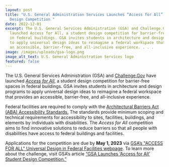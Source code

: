 ```yaml
---
layout: post
title: "U.S. General Administration Services Launches “Access for All” Student
  Design Competition "
date: 2022-12-01
excerpt: The U.S. General Services Administration (GSA) and Challenge.Gov have
  launched Access for All, a student design competition for barrier-free spaces
  in federal buildings. GSA invites students in architecture and design programs
  to apply universal design ideas to reimagine a federal workspace that provides
  an accessible, barrier-free, and all-inclusive experience. . . .
image: /images/uploads/gsa-logo.png
image_alt_text: U.S. General Administration Services logo
featured: false
---
```

The U.S. General Services Administration (GSA) and [Challenge.Gov](https://www.challenge.gov/) have launched *[Access for All](https://www.challenge.gov/?challenge=access-for-all)*, a student design competition for barrier-free spaces in federal buildings. GSA invites students in architecture and design programs to apply universal design ideas to reimagine a federal workspace that provides an accessible, barrier-free, and all-inclusive experience. 

Federal facilities are required to comply with the [Architectural Barriers Act (ABA) Accessibility Standards.](https://www.access-board.gov/aba/) The standards provide minimum scoping and technical requirements for accessibility to sites, facilities, buildings, and elements by individuals with disabilities. The *Access for All* competition aims to find innovative solutions to reduce barriers so that all people with disabilities have access to federal buildings and facilities. 

Applications for the competition are due by **May 1, 2023** via [GSA’s "ACCESS FOR ALL" Universal Design in Federal Facilities webpage](https://www.challenge.gov/?challenge=access-for-all). To learn more about the challenge, visit GSA’s article [“GSA Launches ‘Access for All’ Student Design Competition.”](https://www.gsa.gov/about-us/newsroom/news-releases/gsa-launches-access-for-all-student-design-competition-11222022)